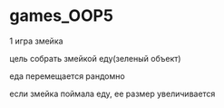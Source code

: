 # games_OOP5
1 игра змейка

цель собрать змейкой еду(зеленый объект)

еда перемещается рандомно

если змейка поймала еду, ее размер увеличивается


